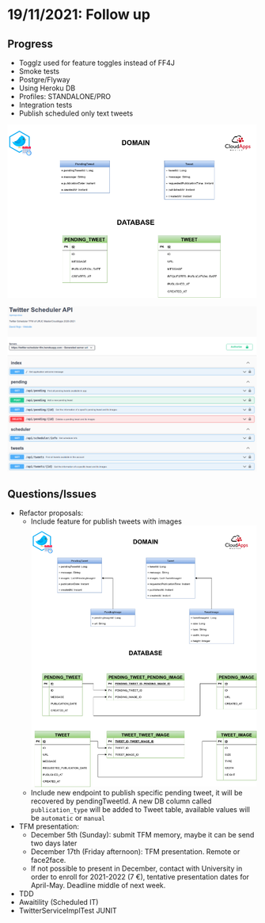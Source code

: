 # 19/11/2021: Follow up

## Progress

- Togglz used for feature toggles instead of FF4J
- Smoke tests
- Postgre/Flyway
- Using Heroku DB
- Profiles: STANDALONE/PRO
- Integration tests
- Publish scheduled only text tweets

![v1](../../diagrams/twitter-scheduler-v1.png)

![openapi](../../diagrams/openapi.png)

## Questions/Issues

- Refactor proposals:
  - Include feature for publish tweets with images
  ![v2](../../diagrams/twitter-scheduler-v2.png)
  - Include new endpoint to publish specific pending tweet, it will be recovered by pendingTweetId. A new DB column called `publication_type` will be added to Tweet table, available values will be `automatic` or `manual`
- TFM presentation:
  - December 5th (Sunday): submit TFM memory, maybe it can be send two days later
  - December 17th (Friday afternoon): TFM presentation. Remote or face2face.
  - If not possible to present in December, contact with University in order to enroll for 2021-2022 (7 €), tentative presentation dates for April-May. Deadline middle of next week.
- TDD
- Awaitility (Scheduled IT)
- TwitterServiceImplTest JUNIT